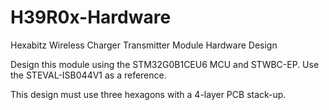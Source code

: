 # H39R0x-Hardware



Hexabitz Wireless Charger Transmitter Module Hardware Design



Design this module using the STM32G0B1CEU6 MCU and STWBC-EP. Use the STEVAL-ISB044V1 as a reference.



This design must use three hexagons with a 4-layer PCB stack-up.

